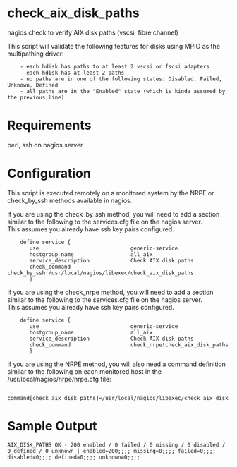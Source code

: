 # check_aix_disk_paths
nagios check to verify AIX disk paths (vscsi, fibre channel)

This script will validate the following features for disks using MPIO as the multipathing driver:
```
    - each hdisk has paths to at least 2 vscsi or fscsi adapters
    - each hdisk has at least 2 paths
    - no paths are in one of the following states: Disabled, Failed, Unknown, Defined
    - all paths are in the "Enabled" state (which is kinda assumed by the previous line)
```

# Requirements
perl, ssh on nagios server

# Configuration

This script is executed remotely on a monitored system by the NRPE or check_by_ssh methods available in nagios.  

If you are using the check_by_ssh method, you will need to add a section similar to the following to the services.cfg file on the nagios server.  
This assumes you already have ssh key pairs configured.
```
    define service {
       use                             generic-service
       hostgroup_name                  all_aix
       service_description             Check AIX disk paths
       check_command                   check_by_ssh!/usr/local/nagios/libexec/check_aix_disk_paths
       }
```

If you are using the check_nrpe method, you will need to add a section similar to the following to the services.cfg file on the nagios server.  
This assumes you already have ssh key pairs configured.
```
    define service {
       use                             generic-service
       hostgroup_name                  all_aix
       service_description             Check AIX disk paths
       check_command                   check_nrpe!check_aix_disk_paths
       }
```

If you are using the NRPE method, you will also need a command definition similar to the following on each monitored host in the /usr/local/nagios/nrpe/nrpe.cfg file:
```
    command[check_aix_disk_paths]=/usr/local/nagios/libexec/check_aix_disk_paths
```


# Sample Output

```
AIX_DISK_PATHS OK - 200 enabled / 0 failed / 0 missing / 0 disabled / 0 defined / 0 unknown | enabled=200;;;; missing=0;;;; failed=0;;;; disabled=0;;;; defined=0;;;; unknown=0;;;;
```
